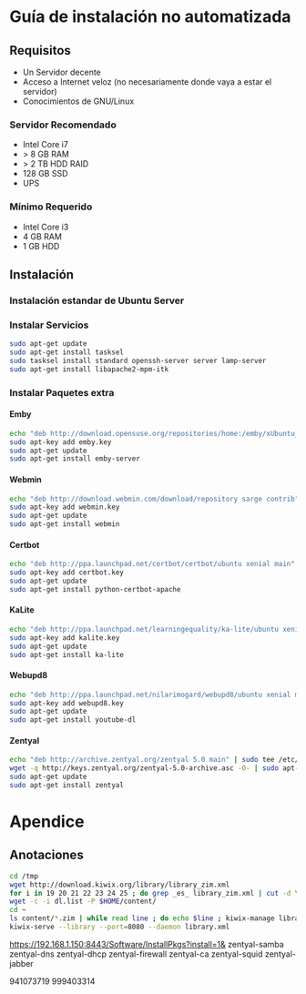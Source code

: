 # Guía de instalación no automatizada

## Requisitos

* Un Servidor decente
* Acceso a Internet veloz (no necesariamente donde vaya a estar el servidor)
* Conocimientos de GNU/Linux

### Servidor Recomendado

* Intel Core i7
* \> 8 GB RAM
* \> 2 TB HDD RAID
* 128 GB SSD
* UPS

### Mínimo Requerido

* Intel Core i3
* 4 GB RAM
* 1 GB HDD

## Instalación

### Instalación estandar de Ubuntu Server

### Instalar Servicios

~~~.bash
sudo apt-get update
sudo apt-get install tasksel
sudo tasksel install standard openssh-server server lamp-server
sudo apt-get install libapache2-mpm-itk
~~~

### Instalar Paquetes extra

#### Emby

~~~.bash
echo "deb http://download.opensuse.org/repositories/home:/emby/xUbuntu_16.04/ /" | sudo tee /etc/apt/sources.list.d/emby.list
sudo apt-key add emby.key
sudo apt-get update
sudo apt-get install emby-server
~~~

#### Webmin

~~~.bash
echo "deb http://download.webmin.com/download/repository sarge contrib" | sudo tee /etc/apt/sources.list.d/webmin.list
sudo apt-key add webmin.key
sudo apt-get update
sudo apt-get install webmin
~~~

#### Certbot

~~~.bash
echo "deb http://ppa.launchpad.net/certbot/certbot/ubuntu xenial main" | sudo tee /etc/apt/sources.list.d/certbot.list
sudo apt-key add certbot.key
sudo apt-get update
sudo apt-get install python-certbot-apache
~~~

#### KaLite

~~~.bash
echo "deb http://ppa.launchpad.net/learningequality/ka-lite/ubuntu xenial main" | sudo tee /etc/apt/sources.list.d/kalite.list
sudo apt-key add kalite.key
sudo apt-get update
sudo apt-get install ka-lite
~~~

#### Webupd8

~~~.bash
echo "deb http://ppa.launchpad.net/nilarimogard/webupd8/ubuntu xenial main" | sudo tee /etc/apt/sources.list.d/webupd8.list
sudo apt-key add webupd8.key
sudo apt-get update
sudo apt-get install youtube-dl
~~~

#### Zentyal

~~~.bash
echo "deb http://archive.zentyal.org/zentyal 5.0 main" | sudo tee /etc/apt/sources.list.d/zentyal.list
wget -q http://keys.zentyal.org/zentyal-5.0-archive.asc -O- | sudo apt-key add -
sudo apt-get update
sudo apt-get install zentyal
~~~

# Apendice

## Anotaciones
~~~.bash
cd /tmp
wget http://download.kiwix.org/library/library_zim.xml
for i in 19 20 21 22 23 24 25 ; do grep _es_ library_zim.xml | cut -d \" -f $i | grep http ; done | sed 's/.meta4//' | sort -r | grep -v -e venezuela -e ecured | while read file ; do echo $file | tee -a dl.list ; wget --spider $file |& grep Longitud | cut -d ' ' -f 1,2,3 ; done
wget -c -i dl.list -P $HOME/content/
cd ~
ls content/*.zim | while read line ; do echo $line ; kiwix-manage library.xml add ./$line ; done
kiwix-serve --library --port=8080 --daemon library.xml
~~~

https://192.168.1.150:8443/Software/InstallPkgs?install=1&
zentyal-samba zentyal-dns zentyal-dhcp zentyal-firewall zentyal-ca zentyal-squid zentyal-jabber



941073719
999403314
